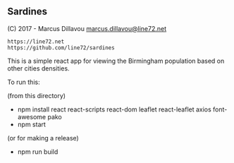 ## Sardines

(C) 2017 - Marcus Dillavou <marcus.dillavou@line72.net>
```
https://line72.net
https://github.com/line72/sardines
```

This is a simple react app for viewing the Birmingham population based on other cities densities.

To run this:

(from this directory)
- npm install react react-scripts react-dom leaflet react-leaflet axios font-awesome pako
- npm start

(or for making a release)
- npm run build
